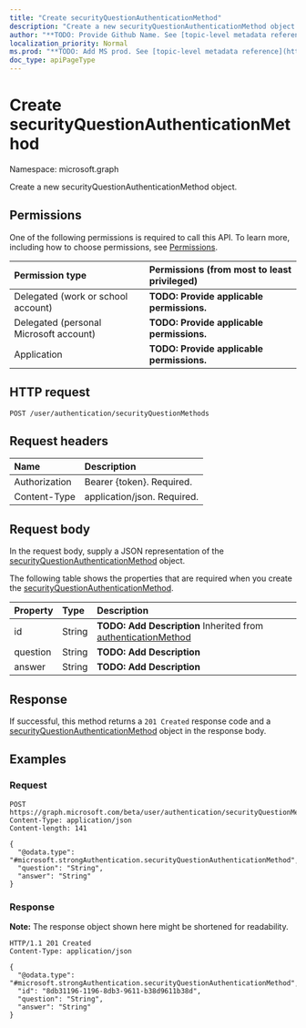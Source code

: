 ```yaml
---
title: "Create securityQuestionAuthenticationMethod"
description: "Create a new securityQuestionAuthenticationMethod object."
author: "**TODO: Provide Github Name. See [topic-level metadata reference](https://msgo.azurewebsites.net/add/document/guidelines/metadata.html#topic-level-metadata)**"
localization_priority: Normal
ms.prod: "**TODO: Add MS prod. See [topic-level metadata reference](https://msgo.azurewebsites.net/add/document/guidelines/metadata.html#topic-level-metadata)**"
doc_type: apiPageType
---
```


# Create securityQuestionAuthenticationMethod
Namespace: microsoft.graph

Create a new securityQuestionAuthenticationMethod object.

## Permissions
One of the following permissions is required to call this API. To learn more, including how to choose permissions, see [Permissions](/graph/permissions-reference).

|Permission type|Permissions (from most to least privileged)|
|:---|:---|
|Delegated (work or school account)|**TODO: Provide applicable permissions.**|
|Delegated (personal Microsoft account)|**TODO: Provide applicable permissions.**|
|Application|**TODO: Provide applicable permissions.**|

## HTTP request

<!-- {
  "blockType": "ignored"
}
-->
``` http
POST /user/authentication/securityQuestionMethods
```

## Request headers
|Name|Description|
|:---|:---|
|Authorization|Bearer {token}. Required.|
|Content-Type|application/json. Required.|

## Request body
In the request body, supply a JSON representation of the [securityQuestionAuthenticationMethod](../resources/securityquestionauthenticationmethod.md) object.

The following table shows the properties that are required when you create the [securityQuestionAuthenticationMethod](../resources/securityquestionauthenticationmethod.md).

|Property|Type|Description|
|:---|:---|:---|
|id|String|**TODO: Add Description** Inherited from [authenticationMethod](../resources/authenticationmethod.md)|
|question|String|**TODO: Add Description**|
|answer|String|**TODO: Add Description**|



## Response

If successful, this method returns a `201 Created` response code and a [securityQuestionAuthenticationMethod](../resources/securityquestionauthenticationmethod.md) object in the response body.

## Examples

### Request
<!-- {
  "blockType": "request",
  "name": "create_securityquestionauthenticationmethod_from_"
}
-->
``` http
POST https://graph.microsoft.com/beta/user/authentication/securityQuestionMethods
Content-Type: application/json
Content-length: 141

{
  "@odata.type": "#microsoft.strongAuthentication.securityQuestionAuthenticationMethod",
  "question": "String",
  "answer": "String"
}
```


### Response
**Note:** The response object shown here might be shortened for readability.
<!-- {
  "blockType": "response",
  "truncated": true,
  "@odata.type": "microsoft.strongAuthentication.securityQuestionAuthenticationMethod"
}
-->
``` http
HTTP/1.1 201 Created
Content-Type: application/json

{
  "@odata.type": "#microsoft.strongAuthentication.securityQuestionAuthenticationMethod",
  "id": "8db31196-1196-8db3-9611-b38d9611b38d",
  "question": "String",
  "answer": "String"
}
```

